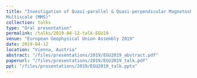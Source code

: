 ```yaml
---
title: "Investigation of Quasi-parallel & Quasi-perpendicular Magnetosheath Jets Using Magnetospheric
Multiscale (MMS)"
collection: talks
type: "Oral presentation"
permalink: /talks/2019-04-12-talk-EGU19
venue: "European Geophysical Union Assembly 2019"
date: 2019-04-12
location: "Vienna, Austria"
abstract: "/files/presentations/2019/EGU2019_abstract.pdf"
paperurl: "/files/presentations/2019/EGU2019_talk.pdf"
ppt: "/files/presentations/2019/EGU2019_talk.pptx"
---
```

